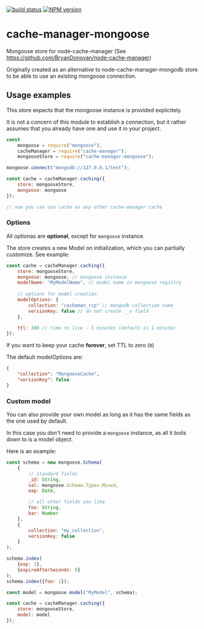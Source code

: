 [![build status](https://api.travis-ci.org/disjunction/node-cache-manager-mongoose.png)](https://travis-ci.org/disjunction/node-cache-manager-mongoose) [![NPM version](https://badge.fury.io/js/cache-manager-mongoose.png)](http://badge.fury.io/js/cache-manager-mongoose)

# cache-manager-mongoose

Mongoose store for node-cache-manager (See https://github.com/BryanDonovan/node-cache-manager)

Originally created as an alternative to node-cache-manager-mongodb store
to be able to use an existing mongoose connection.


## Usage examples

This store expects that the mongoose instance is provided explicitely.

It is not a concern of this module to establish a connection,
but it rather assumes that you already have one and use it in your project.


```javascript
const
    mongoose = require("mongoose"),
    cacheManager = require("cache-manager"),
    mongooseStore = require("cache-manager-mongoose");

mongoose.connect("mongodb://127.0.0.1/test");

const cache = cacheManager.caching({
    store: mongooseStore,
    mongoose: mongoose
});

// now you can use cache as any other cache-manager cache

```

### Options

All optionas are **optional**, except for `mongoose` instance.

The store creates a new Model on initialization, which you can partially customize. See example:

```javascript
const cache = cacheManager.caching({
    store: mongooseStore,
    mongoose: mongoose, // mongoose instance
    modelName: "MyModelName", // model name in mongoose registry
    
    // options for model creation
    modelOptions: {
        collection: "cacheman_rcp" // mongodb collection name
        versionKey: false // do not create __v field
    },

    ttl: 300 // time to live - 5 minutes (default is 1 minute)
});
```

If you want to keep your cache **forever**, set TTL to zero (`0`)

The default modelOptions are:
```json
{
    "collection": "MongooseCache",
    "versionKey": false
}
```

### Custom model

You can also provide your own model as long as it has the same
fields as the one used by default.

In this case you don't need to provide a `mongoose` instance,
as all it boils down to is a model object.

Here is an example:

```javascript
const schema = new mongoose.Schema(
    {
        // standard fields
        _id: String,
        val: mongoose.Schema.Types.Mixed,
        exp: Date,

        // all other fields you like
        foo: String,
        bar: Number
    },
    {
        collection: "my_collection",
        versionKey: false
    }
);

schema.index(
    {exp: 1},
    {expireAfterSeconds: 0}
);
schema.index({foo: 1});

const model = mongoose.model("MyModel", schema);

const cache = cacheManager.caching({
    store: mongooseStore,
    model: model
});
```